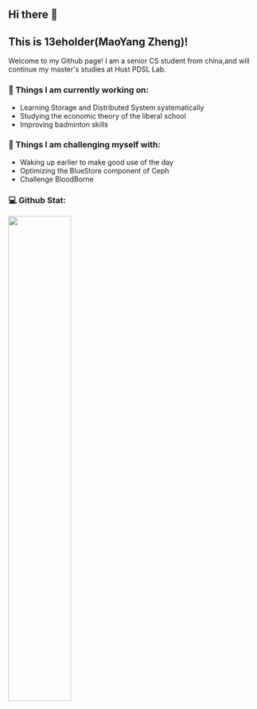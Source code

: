## Hi there 👋
## This is 13eholder(MaoYang Zheng)!

Welcome to my Github page! I am a senior CS student from china,and will continue my master's studies at Hust PDSL Lab.

### 🌱 Things I am currently working on: 
- Learning Storage and Distributed System systematically 
- Studying the economic theory of the liberal school
- Improving badminton skills

### :muscle: Things I am challenging myself with:
- Waking up earlier to make good use of the day
- Optimizing the BlueStore component of Ceph
- Challenge BloodBorne


### :computer: Github Stat: 
<p>
	<img width="50%" src="https://github-readme-stats.vercel.app/api?username=13eholder&show_icons=true&hide_border=true" />
</p>


